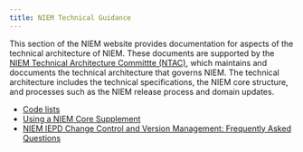 ```yaml
---
title: NIEM Technical Guidance
---
```


This section of the NIEM website provides documentation for aspects of the
technical architecture of NIEM. These documents are supported by the [NIEM
Technical Architecture Committte
(NTAC)](https://www.niem.gov/meet-us/ntac/Pages/default.aspx), which maintains
and doccuments the technical architecture that governs NIEM. The technical
architecture includes the technical specifications, the NIEM core structure, and
processes such as the NIEM release process and domain updates.

* [Code lists](code-lists)
* [Using a NIEM Core Supplement](core-supplement)
* [NIEM IEPD Change Control and Version Management: Frequently Asked Questions](iepd-versions)
